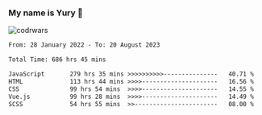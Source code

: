 ### My name is Yury 👋 
![codrwars](https://www.codewars.com/users/litury/badges/micro) 


<!--START_SECTION:waka-->

```txt
From: 28 January 2022 - To: 20 August 2023

Total Time: 686 hrs 45 mins

JavaScript       279 hrs 35 mins >>>>>>>>>>---------------   40.71 %
HTML             113 hrs 44 mins >>>>---------------------   16.56 %
CSS              99 hrs 54 mins  >>>>---------------------   14.55 %
Vue.js           99 hrs 28 mins  >>>>---------------------   14.49 %
SCSS             54 hrs 55 mins  >>-----------------------   08.00 %
```

<!--END_SECTION:waka-->

